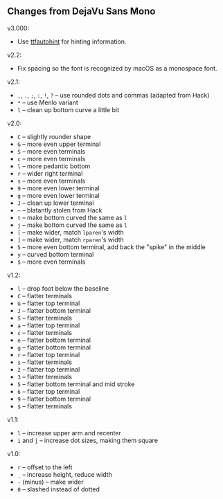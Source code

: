 ## Changes from DejaVu Sans Mono

v3.000:

* Use [ttfautohint](https://freetype.org/ttfautohint/) for hinting information.

v2.2:

* Fix spacing so the font is recognized by macOS as a monospace font.

v2.1:

* `,`, `.`, `;`, `:`, `!`, `?` – use rounded dots and commas (adapted from Hack)
* `*` – use Menlo variant
* `l` – clean up bottom curve a little bit

v2.0:

* `C` – slightly rounder shape
* `G` – more even upper terminal
* `S` – more even terminals
* `c` – more even terminals
* `l` – more pedantic bottom
* `r` – wider right terminal
* `s` – more even terminals
* `9` – more even lower terminal
* `g` – more even lower terminal
* `J` – clean up lower terminal
* `~` – blatantly stolen from Hack
* `t` – make bottom curved the same as `l`
* `j` – make bottom curved the same as `l`
* `[` – make wider, match `lparen`'s width
* `]` – make wider, match `rparen`'s width
* `5` – more even bottom terminal, add back the "spike" in the middle
* `y` – curved bottom terminal
* `$` – more even terminals

v1.2:

* `l` – drop foot below the baseline
* `C` – flatter terminals
* `G` – flatter top terminal
* `J` – flatter bottom terminal
* `S` – flatter terminals
* `a` – flatter top terminal
* `c` – flatter terminals
* `e` – flatter bottom terminal
* `g` – flatter bottom terminal
* `r` – flatter top terminal
* `s` – flatter terminals
* `2` – flatter top terminal
* `3` – flatter terminals
* `5` – flatter bottom terminal and mid stroke
* `6` – flatter top terminal
* `9` – flatter bottom terminal
* `$` – flatter terminals

v1.1:

* `l` – increase upper arm and recenter
* `i` and `j` – increase dot sizes, making them square

v1.0:

* `r` – offset to the left
* `_` – increase height, reduce width
* `-` (minus) – make wider
* `0` – slashed instead of dotted

